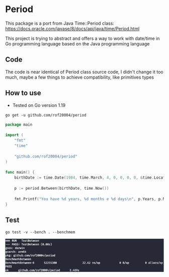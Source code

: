 # Period

This package is a port from Java Time::Period class: https://docs.oracle.com/javase/8/docs/api/java/time/Period.html

This project is trying to abstract and offers a way to work with date/time in Go programming language based on the Java programming language

## Code

The code is near identical of Period class source code, I didn't change it too much, maybe a few things to achieve compatibility, like primitives types

## How to use

- Tested on Go version 1.19

```shell
go get -u github.com/rof20004/period
```

```go
package main

import (
	"fmt"
	"time"

	"github.com/rof20004/period"
)

func main() {
	birthDate := time.Date(1984, time.March, 4, 0, 0, 0, 0, &time.Location{})

	p := period.Between(birthDate, time.Now())

	fmt.Printf("You have %d years, %d months e %d days\n", p.Years, p.Months, p.Days)
}
```

## Test

```shell
go test -v --bench . --benchmem
```

![img.png](test_results.png)